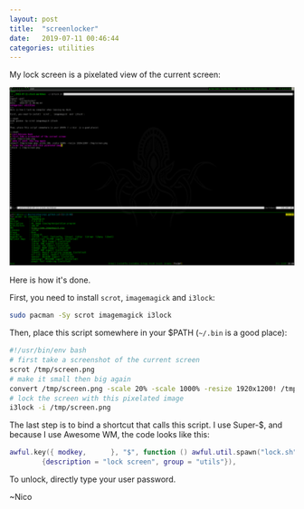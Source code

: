 ```yaml
---
layout: post
title:  "screenlocker"
date:   2019-07-11 00:46:44
categories: utilities
---
```

My lock screen is a pixelated view of the current screen:


[![scrot](/img/scrot.png)](/img/scrot.png)

Here is how it's done.

First, you need to install `scrot`, `imagemagick` and `i3lock`:

~~~bash
sudo pacman -Sy scrot imagemagick i3lock
~~~

Then, place this script somewhere in your $PATH (`~/.bin` is a good place):

~~~bash
#!/usr/bin/env bash
# first take a screenshot of the current screen
scrot /tmp/screen.png
# make it small then big again
convert /tmp/screen.png -scale 20% -scale 1000% -resize 1920x1200! /tmp/screen.png
# lock the screen with this pixelated image
i3lock -i /tmp/screen.png
~~~

The last step is to bind a shortcut that calls this script. I use Super-$, and because I use Awesome WM, the code looks like this:

~~~lua
awful.key({ modkey,      }, "$", function () awful.util.spawn("lock.sh") end,
        {description = "lock screen", group = "utils"}),
~~~

To unlock, directly type your user password.

~Nico
